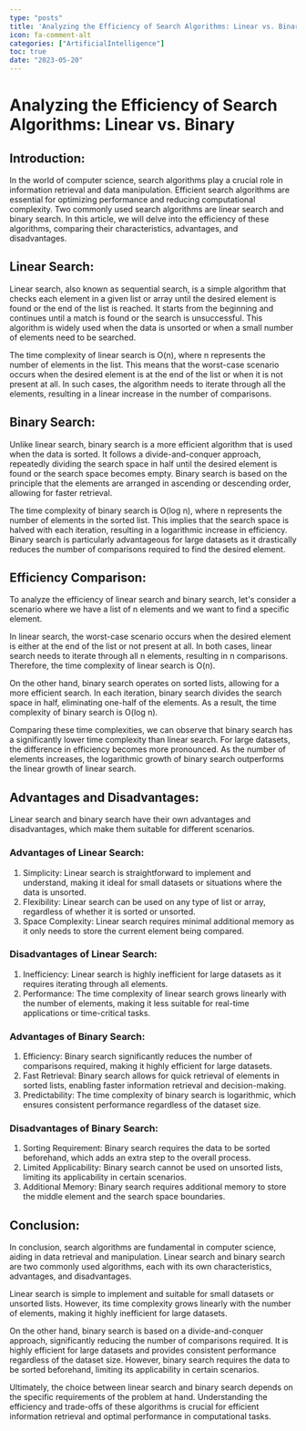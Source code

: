 ```yaml
---
type: "posts"
title: 'Analyzing the Efficiency of Search Algorithms: Linear vs. Binary'
icon: fa-comment-alt
categories: ["ArtificialIntelligence"]
toc: true
date: "2023-05-20"
---
```




# Analyzing the Efficiency of Search Algorithms: Linear vs. Binary

## Introduction:
In the world of computer science, search algorithms play a crucial role in information retrieval and data manipulation. Efficient search algorithms are essential for optimizing performance and reducing computational complexity. Two commonly used search algorithms are linear search and binary search. In this article, we will delve into the efficiency of these algorithms, comparing their characteristics, advantages, and disadvantages.

## Linear Search:
Linear search, also known as sequential search, is a simple algorithm that checks each element in a given list or array until the desired element is found or the end of the list is reached. It starts from the beginning and continues until a match is found or the search is unsuccessful. This algorithm is widely used when the data is unsorted or when a small number of elements need to be searched.

The time complexity of linear search is O(n), where n represents the number of elements in the list. This means that the worst-case scenario occurs when the desired element is at the end of the list or when it is not present at all. In such cases, the algorithm needs to iterate through all the elements, resulting in a linear increase in the number of comparisons.

## Binary Search:
Unlike linear search, binary search is a more efficient algorithm that is used when the data is sorted. It follows a divide-and-conquer approach, repeatedly dividing the search space in half until the desired element is found or the search space becomes empty. Binary search is based on the principle that the elements are arranged in ascending or descending order, allowing for faster retrieval.

The time complexity of binary search is O(log n), where n represents the number of elements in the sorted list. This implies that the search space is halved with each iteration, resulting in a logarithmic increase in efficiency. Binary search is particularly advantageous for large datasets as it drastically reduces the number of comparisons required to find the desired element.

## Efficiency Comparison:
To analyze the efficiency of linear search and binary search, let's consider a scenario where we have a list of n elements and we want to find a specific element.

In linear search, the worst-case scenario occurs when the desired element is either at the end of the list or not present at all. In both cases, linear search needs to iterate through all n elements, resulting in n comparisons. Therefore, the time complexity of linear search is O(n).

On the other hand, binary search operates on sorted lists, allowing for a more efficient search. In each iteration, binary search divides the search space in half, eliminating one-half of the elements. As a result, the time complexity of binary search is O(log n).

Comparing these time complexities, we can observe that binary search has a significantly lower time complexity than linear search. For large datasets, the difference in efficiency becomes more pronounced. As the number of elements increases, the logarithmic growth of binary search outperforms the linear growth of linear search.

## Advantages and Disadvantages:
Linear search and binary search have their own advantages and disadvantages, which make them suitable for different scenarios.

### Advantages of Linear Search:
1. Simplicity: Linear search is straightforward to implement and understand, making it ideal for small datasets or situations where the data is unsorted.
2. Flexibility: Linear search can be used on any type of list or array, regardless of whether it is sorted or unsorted.
3. Space Complexity: Linear search requires minimal additional memory as it only needs to store the current element being compared.

### Disadvantages of Linear Search:
1. Inefficiency: Linear search is highly inefficient for large datasets as it requires iterating through all elements.
2. Performance: The time complexity of linear search grows linearly with the number of elements, making it less suitable for real-time applications or time-critical tasks.

### Advantages of Binary Search:
1. Efficiency: Binary search significantly reduces the number of comparisons required, making it highly efficient for large datasets.
2. Fast Retrieval: Binary search allows for quick retrieval of elements in sorted lists, enabling faster information retrieval and decision-making.
3. Predictability: The time complexity of binary search is logarithmic, which ensures consistent performance regardless of the dataset size.

### Disadvantages of Binary Search:
1. Sorting Requirement: Binary search requires the data to be sorted beforehand, which adds an extra step to the overall process.
2. Limited Applicability: Binary search cannot be used on unsorted lists, limiting its applicability in certain scenarios.
3. Additional Memory: Binary search requires additional memory to store the middle element and the search space boundaries.

## Conclusion:
In conclusion, search algorithms are fundamental in computer science, aiding in data retrieval and manipulation. Linear search and binary search are two commonly used algorithms, each with its own characteristics, advantages, and disadvantages.

Linear search is simple to implement and suitable for small datasets or unsorted lists. However, its time complexity grows linearly with the number of elements, making it highly inefficient for large datasets.

On the other hand, binary search is based on a divide-and-conquer approach, significantly reducing the number of comparisons required. It is highly efficient for large datasets and provides consistent performance regardless of the dataset size. However, binary search requires the data to be sorted beforehand, limiting its applicability in certain scenarios.

Ultimately, the choice between linear search and binary search depends on the specific requirements of the problem at hand. Understanding the efficiency and trade-offs of these algorithms is crucial for efficient information retrieval and optimal performance in computational tasks.
